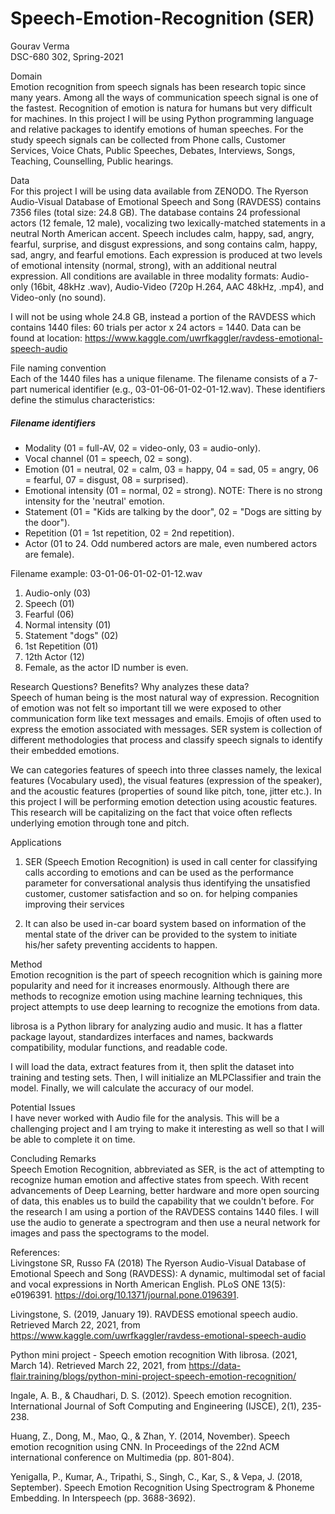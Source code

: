 # Speech-Emotion-Recognition (SER)

Gourav Verma<br />
DSC-680 302, Spring-2021<br />

Domain<br />
Emotion recognition from speech signals has been research topic since many years. Among all the ways of communication speech signal is one of the fastest. Recognition of emotion is natura for humans but very difficult for machines. In this project I will be using Python programming language and relative packages to identify emotions of human speeches. 
For the study speech signals can be collected from Phone calls, Customer Services, Voice Chats, Public Speeches, Debates, Interviews, Songs, Teaching, Counselling, Public hearings. <br />

Data<br />
For this project I will be using data available from ZENODO.  The Ryerson Audio-Visual Database of Emotional Speech and Song (RAVDESS) contains 7356 files (total size: 24.8 GB). The database contains 24 professional actors (12 female, 12 male), vocalizing two lexically-matched statements in a neutral North American accent. Speech includes calm, happy, sad, angry, fearful, surprise, and disgust expressions, and song contains calm, happy, sad, angry, and fearful emotions. Each expression is produced at two levels of emotional intensity (normal, strong), with an additional neutral expression. All conditions are available in three modality formats: Audio-only (16bit, 48kHz .wav), Audio-Video (720p H.264, AAC 48kHz, .mp4), and Video-only (no sound). 

I will not be using whole 24.8 GB, instead a portion of the RAVDESS which contains 1440 files: 60 trials per actor x 24 actors = 1440. Data can be found at location: https://www.kaggle.com/uwrfkaggler/ravdess-emotional-speech-audio 


File naming convention<br />
Each of the 1440 files has a unique filename. The filename consists of a 7-part numerical identifier (e.g., 03-01-06-01-02-01-12.wav). These identifiers define the stimulus characteristics:


##### Filename identifiers<br />
- Modality (01 = full-AV, 02 = video-only, 03 = audio-only).
- Vocal channel (01 = speech, 02 = song).
- Emotion (01 = neutral, 02 = calm, 03 = happy, 04 = sad, 05 = angry, 06 = fearful, 07 = disgust, 08 = surprised).
- Emotional intensity (01 = normal, 02 = strong). NOTE: There is no strong intensity for the 'neutral' emotion.
- Statement (01 = "Kids are talking by the door", 02 = "Dogs are sitting by the door").
- Repetition (01 = 1st repetition, 02 = 2nd repetition).
- Actor (01 to 24. Odd numbered actors are male, even numbered actors are female).

Filename example: 03-01-06-01-02-01-12.wav<br />
1.	Audio-only (03)
2.	Speech (01)
3.	Fearful (06)
4.	Normal intensity (01)
5.	Statement "dogs" (02)
6.	1st Repetition (01)
7.	12th Actor (12)
8.	Female, as the actor ID number is even.

Research Questions? Benefits? Why analyzes these data?<br />
Speech of human being is the most natural way of expression. Recognition of emotion was not felt so important till we were exposed to other communication form like text messages and emails. Emojis of often used to express the emotion associated with messages. SER system is collection of different methodologies that process and classify speech signals to identify their embedded emotions. 

We can categories features of speech into three classes namely, the lexical features (Vocabulary used), the visual features (expression of the speaker), and the acoustic features (properties of sound like pitch, tone, jitter etc.). In this project I will be performing emotion detection using acoustic features. This research will be capitalizing on the fact that voice often reflects underlying emotion through tone and pitch.

Applications<br />
1.	SER (Speech Emotion Recognition) is used in call center for classifying calls according to emotions and can be used as the performance parameter for conversational analysis thus identifying the unsatisfied customer, customer satisfaction and so on. for helping companies improving their services

2.	It can also be used in-car board system based on information of the mental state of the driver can be provided to the system to initiate his/her safety preventing accidents to happen.

Method<br />
Emotion recognition is the part of speech recognition which is gaining more popularity and need for it increases enormously. Although there are methods to recognize emotion using machine learning techniques, this project attempts to use deep learning to recognize the emotions from data.

librosa is a Python library for analyzing audio and music. It has a flatter package layout, standardizes interfaces and names, backwards compatibility, modular functions, and readable code.

I will load the data, extract features from it, then split the dataset into training and testing sets. Then, I will initialize an MLPClassifier and train the model. Finally, we will calculate the accuracy of our model.

Potential Issues<br />
I have never worked with Audio file for the analysis. This will be a challenging project and I am trying to make it interesting as well so that I will be able to complete it on time. 

Concluding Remarks<br />
Speech Emotion Recognition, abbreviated as SER, is the act of attempting to recognize human emotion and affective states from speech. With recent advancements of Deep Learning, better hardware and more open sourcing of data, this enables us to build the capability that we couldn't before. For the research I am using a portion of the RAVDESS contains 1440 files. I will use the audio to generate a spectrogram and then use a neural network for images and pass the spectograms to the model.

References:<br />
Livingstone SR, Russo FA (2018) The Ryerson Audio-Visual Database of Emotional Speech and Song (RAVDESS): A dynamic, multimodal set of facial and vocal expressions in North American English. PLoS ONE 13(5): e0196391. https://doi.org/10.1371/journal.pone.0196391.

Livingstone, S. (2019, January 19). RAVDESS emotional speech audio. Retrieved March 22, 2021, from https://www.kaggle.com/uwrfkaggler/ravdess-emotional-speech-audio 

Python mini project - Speech emotion recognition With librosa. (2021, March 14). Retrieved March 22, 2021, from https://data-flair.training/blogs/python-mini-project-speech-emotion-recognition/ 

Ingale, A. B., & Chaudhari, D. S. (2012). Speech emotion recognition. International Journal of Soft Computing and Engineering (IJSCE), 2(1), 235-238.

Huang, Z., Dong, M., Mao, Q., & Zhan, Y. (2014, November). Speech emotion recognition using CNN. In Proceedings of the 22nd ACM international conference on Multimedia (pp. 801-804).

Yenigalla, P., Kumar, A., Tripathi, S., Singh, C., Kar, S., & Vepa, J. (2018, September). Speech Emotion Recognition Using Spectrogram & Phoneme Embedding. In Interspeech (pp. 3688-3692).

